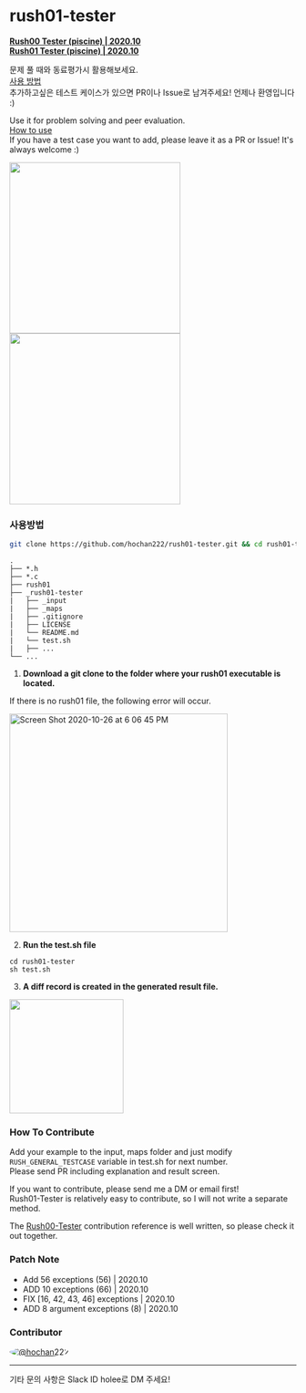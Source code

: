 # rush01-tester
**[Rush00 Tester (piscine) | 2020.10](https://github.com/hochan222/rush00-tester)**  
**[Rush01 Tester (piscine) | 2020.10](https://github.com/hochan222/rush01-tester)**

문제 풀 때와 동료평가시 활용해보세요.   
[사용 방법](#사용방법)  
추가하고싶은 테스트 케이스가 있으면 PR이나 Issue로 남겨주세요! 언제나 환영입니다 :)  

Use it for problem solving and peer evaluation.  
[How to use](#사용방법)  
If you have a test case you want to add, please leave it as a PR or Issue! It's always welcome :)  

<img src="https://user-images.githubusercontent.com/22424891/97175504-f70a0000-17d6-11eb-8c77-a8bdcd4707d6.gif" height="300px" />

<img src="https://user-images.githubusercontent.com/22424891/97175518-fa04f080-17d6-11eb-9d25-e0287ba6cb54.gif" height="300px" /> 

### 사용방법

```sh
git clone https://github.com/hochan222/rush01-tester.git && cd rush01-tester && sh test.sh
```

```
.
├── *.h
├── *.c
├── rush01
├── _rush01-tester
|   ├── _input
|   ├── _maps
|   ├── .gitignore
|   ├── LICENSE
|   └── README.md
|   └── test.sh
|   ├── ...
└── ...
```

1. __Download a git clone to the folder where your rush01 executable is located.__  

If there is no rush01 file, the following error will occur.  

<img width="383" alt="Screen Shot 2020-10-26 at 6 06 45 PM" src="https://user-images.githubusercontent.com/22424891/97175812-6a137680-17d7-11eb-84a9-2d82a7e2199e.png">

2. __Run the test.sh file__

```
cd rush01-tester
sh test.sh
```

3. __A diff record is created in the generated result file.__

<img src="https://user-images.githubusercontent.com/22424891/97179095-c5dffe80-17db-11eb-9261-9ac9e238880c.png" height="200px" />

### How To Contribute

Add your example to the input, maps folder and just modify <code>RUSH_GENERAL_TESTCASE</code>
variable in test.sh for next number.  
Please send PR including explanation and result screen.  

If you want to contribute, please send me a DM or email first!  
Rush01-Tester is relatively easy to contribute, so I will not write a separate method.  

The [Rush00-Tester](https://github.com/hochan222/rush00-tester) contribution reference is well written, so please check it out together.  

### Patch Note

- Add 56 exceptions (56) | 2020.10
- ADD 10 exceptions (66) | 2020.10
- FIX [16, 42, 43, 46] exceptions | 2020.10
- ADD 8 argument exceptions (8) | 2020.10

### Contributor

[<img src="https://avatars3.githubusercontent.com/u/22424891?s=60&v=4" alt="@hochan222" style="border-radius: 50%;" />](https://github.com/hochan222)

- - -
기타 문의 사항은 Slack ID holee로 DM 주세요!
